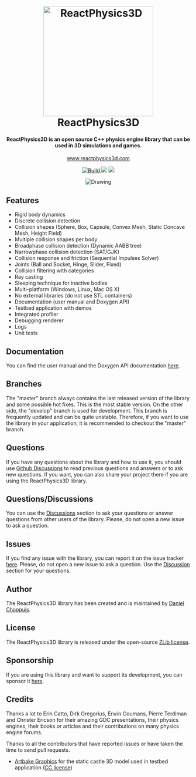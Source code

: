 <h1 align="center">
  <a href="https://www.reactphysics3d.com"><img src="https://github.com/DanielChappuis/reactphysics3d/blob/62e17155e3fc187f4a90f7328c1154fc47e41d69/documentation/UserManual/images/ReactPhysics3DLogo.png" alt="ReactPhysics3D" width="300"></a>
  <br>
  ReactPhysics3D
  <br>
</h1>

<h4 align="center">ReactPhysics3D is an open source C++ physics engine library that can be used in 3D simulations and games.</h4>
<p align="center"><a href="https://www.reactphysics3d.com">www.reactphysics3d.com</a></p>
<p align="center">
  <a href="https://github.com/DanielChappuis/reactphysics3d/actions/workflows/build-and-test.yml">
    <img src="https://github.com/DanielChappuis/reactphysics3d/actions/workflows/build-and-test.yml/badge.svg"
         alt="Build">
  </a>
  <a href="https://www.codacy.com/app/chappuis.daniel/reactphysics3d?utm_source=github.com&amp;utm_medium=referral&amp;utm_content=DanielChappuis/reactphysics3d&amp;utm_campaign=Badge_Grade"><img src="https://api.codacy.com/project/badge/Grade/3ae24e998e304e4da78ec848eade9e3a"></a>
  <a href="https://codecov.io/github/DanielChappuis/reactphysics3d?branch=master">
      <img src="https://codecov.io/github/DanielChappuis/reactphysics3d/coverage.svg?branch=master">
  </a>
</p>

<p align="center">
  <img src="https://github.com/DanielChappuis/reactphysics3d/blob/images/showreel.gif?raw=true" alt="Drawing" />
</p>

## Features

 - Rigid body dynamics
 - Discrete collision detection
 - Collision shapes (Sphere, Box, Capsule, Convex Mesh, Static Concave Mesh, Height Field)
 - Multiple collision shapes per body
 - Broadphase collision detection (Dynamic AABB tree)
 - Narrowphase collision detection (SAT/GJK)
 - Collision response and friction (Sequential Impulses Solver)
 - Joints (Ball and Socket, Hinge, Slider, Fixed)
 - Collision filtering with categories
 - Ray casting
 - Sleeping technique for inactive bodies
 - Multi-platform (Windows, Linux, Mac OS X)
 - No external libraries (do not use STL containers)
 - Documentation (user manual and Doxygen API)
 - Testbed application with demos
 - Integrated profiler
 - Debugging renderer
 - Logs
 - Unit tests

## Documentation

You can find the user manual and the Doxygen API documentation <a href="https://www.reactphysics3d.com/documentation.html" target="_blank">here</a>.

## Branches

The "master" branch always contains the last released version of the library and some possible hot fixes. This is the most stable version. On the other side,
the "develop" branch is used for development. This branch is frequently updated and can be quite unstable. Therefore, if you want to use the library in
your application, it is recommended to checkout the "master" branch.

## Questions

If you have any questions about the library and how to use it, you should use <a href="https://github.com/DanielChappuis/reactphysics3d/discussions" target="_blank">Github Discussions</a> to read previous questions and answers or to ask new questions. If you want, you can also share your project there if you are using the ReactPhysics3D library.

## Questions/Discussions

You can use the <a href="https://github.com/DanielChappuis/reactphysics3d/discussions" target="_blank">Discussions</a> section to ask your questions or answer questions from other users of the library. Please, do not open a new issue to ask a question.

## Issues

If you find any issue with the library, you can report it on the issue tracker <a href="https://github.com/DanielChappuis/reactphysics3d/issues" target="_blank">here</a>.
Please, do not open a new issue to ask a question. Use the <a href="https://github.com/DanielChappuis/reactphysics3d/discussions" target="_blank">Discussion</a> section for your questions.

## Author

The ReactPhysics3D library has been created and is maintained by <a href="https://github.com/DanielChappuis" target="_blank">Daniel Chappuis</a>.

## License

The ReactPhysics3D library is released under the open-source <a href="http://opensource.org/licenses/zlib" target="_blank">ZLib license</a>.

## Sponsorship

If you are using this library and want to support its development, you can sponsor it <a href="https://github.com/sponsors/DanielChappuis" target="_blank">here</a>.

## Credits

Thanks a lot to Erin Catto, Dirk Gregorius, Erwin Coumans, Pierre Terdiman and Christer Ericson for their amazing GDC presentations,
their physics engines, their books or articles and their contributions on many physics engine forums.

Thanks to all the contributors that have reported issues or have taken the time to send pull requests.

 - [Artbake Graphics](https://sketchfab.com/ismir) for the static castle 3D model used in testbed application ([CC license](https://creativecommons.org/licenses/by/4.0))

